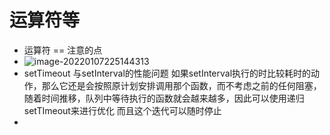 # 运算符等

* 运算符 == 注意的点
* ![image-20220107225144313](C:\Users\A\AppData\Roaming\Typora\typora-user-images\image-20220107225144313.png)
* setTimeout 与setInterval的性能问题
  如果setInterval执行的时比较耗时的动作，那么它还是会按照原计划安排调用那个函数，而不考虑之前的任何阻塞，随着时间推移，队列中等待执行的函数就会越来越多，因此可以使用递归setTImeout来进行优化
  而且这个迭代可以随时停止
* 